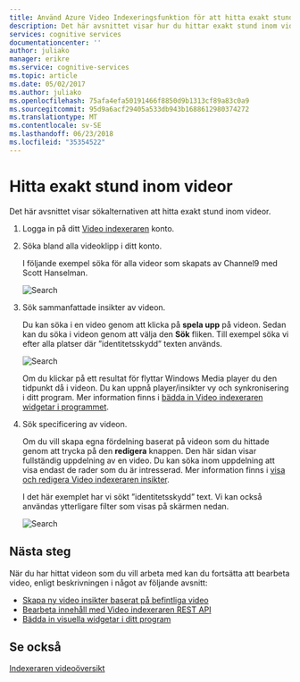 ```yaml
---
title: Använd Azure Video Indexeringsfunktion för att hitta exakt stund inom videor | Microsoft Docs
description: Det här avsnittet visar hur du hittar exakt stund inom videor.
services: cognitive services
documentationcenter: ''
author: juliako
manager: erikre
ms.service: cognitive-services
ms.topic: article
ms.date: 05/02/2017
ms.author: juliako
ms.openlocfilehash: 75afa4efa50191466f8850d9b1313cf89a83c0a9
ms.sourcegitcommit: 95d9a6acf29405a533db943b1688612980374272
ms.translationtype: MT
ms.contentlocale: sv-SE
ms.lasthandoff: 06/23/2018
ms.locfileid: "35354522"
---
```

# <a name="find-exact-moments-within-videos"></a>Hitta exakt stund inom videor

Det här avsnittet visar sökalternativen att hitta exakt stund inom videor.

1. Logga in på ditt [Video indexeraren](https://api-portal.videoindexer.ai/) konto.
2. Söka bland alla videoklipp i ditt konto.

    I följande exempel söka för alla videor som skapats av Channel9 med Scott Hanselman.

    ![Search](./media/video-indexer-search/video-indexer-search01.png)
    
3. Sök sammanfattade insikter av videon.

    Du kan söka i en video genom att klicka på **spela upp** på videon. Sedan kan du söka i videon genom att välja den **Sök** fliken. Till exempel söka vi efter alla platser där ”identitetsskydd” texten används. 

    ![Search](./media/video-indexer-search/video-indexer-search02.png)

    Om du klickar på ett resultat för flyttar Windows Media player du den tidpunkt då i videon. Du kan uppnå player/insikter vy och synkronisering i ditt program. Mer information finns i [bädda in Video indexeraren widgetar i programmet](video-indexer-embed-widgets.md). 

    
4. Sök specificering av videon.

    Om du vill skapa egna fördelning baserat på videon som du hittade genom att trycka på den **redigera** knappen. Den här sidan visar fullständig uppdelning av en video. Du kan söka inom uppdelning att visa endast de rader som du är intresserad. Mer information finns i [visa och redigera Video indexeraren insikter](video-indexer-view-edit.md).

    I det här exemplet har vi sökt ”identitetsskydd” text. Vi kan också användas ytterligare filter som visas på skärmen nedan.

    ![Search](./media/video-indexer-search/video-indexer-search03.png)

## <a name="next-steps"></a>Nästa steg 

När du har hittat videon som du vill arbeta med kan du fortsätta att bearbeta video, enligt beskrivningen i något av följande avsnitt: 

- [Skapa ny video insikter baserat på befintliga video](video-indexer-create-new.md)
- [Bearbeta innehåll med Video indexeraren REST API](video-indexer-use-apis.md)
- [Bädda in visuella widgetar i ditt program](video-indexer-embed-widgets.md)

## <a name="see-also"></a>Se också

[Indexeraren videoöversikt](video-indexer-overview.md)
